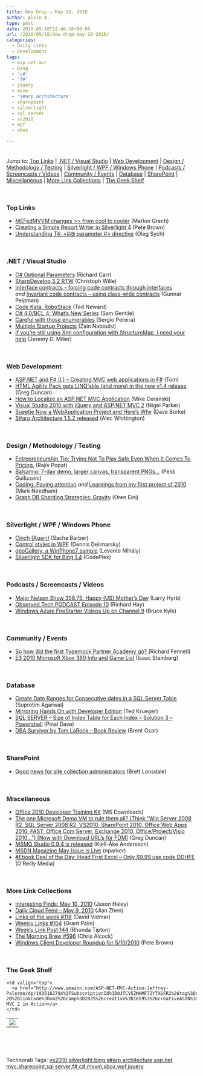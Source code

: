 ```yaml
---
title: Dew Drop – May 10, 2010
author: Alvin A.
type: post
date: 2010-05-10T12:46:18+00:00
url: /2010/05/10/dew-drop-may-10-2010/
categories:
  - Daily Links
  - Development
tags:
  - asp.net mvc
  - bing
  - 'c#'
  - 'f#'
  - jquery
  - mvvm
  - 's#arp architecture'
  - sharepoint
  - silverlight
  - sql server
  - vs2010
  - wpf
  - xbox

---
```

<div class="wlWriterHeaderFooter" style="float:none; margin:0px; padding:4px 0px 4px 0px;">
</div>

Jump to: [Top Links][1] | [.NET / Visual Studio][2] | [Web Development][3] | [Design / Methodology / Testing][4] | [Silverlight / WPF / Windows Phone][5] | [Podcasts / Screencasts / Videos][6] | [Community / Events][7] | [Database][8] | [SharePoint][9] | [Miscellaneous][10] | [More Link Collections][11] | [The Geek Shelf][12] 

&#160;

### <a name="top"></a>Top Links

  * [MEFedMVVM changes >> from cool to cooler][13] (Marlon Grech)
  * [Creating a Simple Report Writer in Silverlight 4][14] (Pete Brown)
  * [Understanding T4: <#@ parameter #> directive][15] (Oleg Sych)

&#160;

### <a name="dotnet"></a>.NET / Visual Studio

  * [C# Optional Parameters][16] (Richard Carr)
  * [SharpDevelop 3.2 RTW][17] (Christoph Wille)
  * [Interface contracts – forcing code contracts through interfaces][18] _and_&#160;[Invariant code contracts – using class-wide contracts][19] (Gunnar Peipman)
  * [Code Kata: RoboStack][20] (Ted Neward)
  * [C# 4.0/BCL 4: What&#8217;s New Series][21] (Sam Gentile)
  * [Careful with those enumerables][22] (Sergio Pereira)
  * [Multiple Startup Projects][23] (Zain Naboulsi)
  * [If you&#8217;re still using Xml configuration with StructureMap, I need your help][24] (Jeremy D. Miller)

&#160;

### <a name="web"></a>Web Development

  * [ASP.NET and F# (I.) &#8211; Creating MVC web applications in F#][25] (Tom)
  * [HTML Agility Pack gets LINQ’able (and more) in the new v1.4 release][26] (Greg Duncan)
  * [How to Localize an ASP.NET MVC Application][27] (Mike Ceranski)
  * [Visual Studio 2010 with jQuery and ASP.NET MVC 2][28] (Nigel Parker)
  * [Sueetie Now a WebApplication Project and Here’s Why][29] (Dave Burke)
  * [S#arp Architecture 1.5.2 released][30] (Alec Whittington)

&#160;

### <a name="design"></a>Design / Methodology / Testing

  * [Entrepreneurship Tip: Trying Not To Play Safe Even When It Comes To Pricing.][31] (Rajiv Popat)
  * [Balsamiq: 7-day demo, larger canvas, transparent PNGs…][32] (Peldi Guilizzoni)
  * [Coding: Paying attention][33] _and_&#160;[Learnings from my first project of 2010][34] (Mark Needham)
  * [Graph DB Sharding Strategies: Gravity][35] (Oren Eini)

&#160;

### <a name="silverlight"></a>Silverlight / WPF / Windows Phone

  * [Cinch (Again)][36] (Sacha Barber)
  * [Control styles in WPF][37] (Dennis Delimarsky)
  * [geoGallery, a WinPhone7 sample][38] (Levente Mihály)
  * [Silverlight SDK for Bing 1.4][39] (CodePlex)

&#160;

### <a name="podcasts"></a>Podcasts / Screencasts / Videos

  * [Major Nelson Show 358.75: Happy (US) Mother&#8217;s Day][40] (Larry Hyrb)
  * [Observed Tech PODCAST Episode 10][41] (Richard Hay)
  * [Windows Azure FireStarter Videos Up on Channel 9][42] (Bruce Kyle)

&#160;

### <a name="events"></a>Community / Events

  * [So how did the first Typemock Partner Academy go?][43] (Richard Fennell)
  * [E3 2010 Microsoft Xbox 360 Info and Game List][44] (Isaac Steinberg)

&#160;

### <a name="db"></a>Database

  * [Create Date Ranges for Consecutive dates in a SQL Server Table][45] (Suprotim Agarwal)
  * [Mirroring Hands On with Developer Edition][46] (Ted Krueger)
  * [SQL SERVER – Size of Index Table for Each Index – Solution 3 – Powershell][47] (Pinal Dave)
  * [DBA Survivor by Tom LaRock – Book Review][48] (Brent Ozar)

&#160;

### <a name="sp"></a>SharePoint

  * [Good news for site collection administrators][49] (Brett Lonsdale)

&#160;

### <a name="misc"></a>Miscellaneous

  * [Office 2010 Developer Training Kit][50] (MS Downloads)
  * [The one Microsoft Demo VM to rule them all? (Think “Win Server 2008 R2, SQL Server 2008 R2, VS2010, SharePoint 2010, Office Web Apps 2010, FAST, Office Com Server, Exchange 2010, Office/Project/Visio 2010…”) [Now with Download URL’s for FDM]][51] (Greg Duncan)
  * [MSMQ Studio 0.9.4 is released][52] (Kjell-Åke Andersson)
  * [MSDN Magazine May Issue is Live][53] (nparker)
  * [#Ebook Deal of the Day: Head First Excel &#8211; Only $9.99 use code DDHFE][54] (O&#8217;Reilly Media)

&#160;

### <a name="links"></a>More Link Collections

  * [Interesting Finds: May 10, 2010][55] (Jason Haley)
  * [Daily Cloud Feed &#8211; May 9, 2010][56] (Jian Zhen)
  * [Links of the week #118][57] (David Vidmar)
  * [Weekly Links #104][58] (Grant Palin)
  * [Weekly Link Post 144][59] (Rhonda Tipton)
  * [The Morning Brew #596][60] (Chris Alcock)
  * [Windows Client Developer Roundup for 5/10/2010][61] (Pete Brown)

&#160;

### <a name="shelf"></a>The Geek Shelf

<table border="0" cellspacing="0" cellpadding="0">
  <tr>
    <td>
      <img data-recalc-dims="1" decoding="async" src="https://i0.wp.com/ecx.images-amazon.com/images/I/51jHATXGopL._SL160_.jpg?w=660" />
    </td>
    
    <td valign="top">
      <a href="http://www.amazon.com/ASP-NET-MVC-Action-Jeffrey-Palermo/dp/193518279X%3FSubscriptionId%3D0JTCV5ZMHMF7ZYTXGFR2%26tag%3Dalvinashcraft-20%26linkCode%3Dxm2%26camp%3D2025%26creative%3D165953%26creativeASIN%3D193518279X">ASP.NET MVC 2 in Action</a>
    </td>
  </tr>
</table>

&#160;

<div style="padding-bottom: 0px; margin: 0px; padding-left: 0px; padding-right: 0px; display: inline; float: none; padding-top: 0px" id="scid:C16BAC14-9A3D-4c50-9394-FBFEF7A93539:6a1de596-ef53-469d-a7d1-df78d5c2e5a4" class="wlWriterSmartContent">
  <!--dotnetkickit-->
</div>

&#160;

<div style="padding-bottom: 0px; margin: 0px; padding-left: 0px; padding-right: 0px; display: inline; float: none; padding-top: 0px" id="scid:0767317B-992E-4b12-91E0-4F059A8CECA8:6a8f5c98-b46e-4a12-9f24-265670d33d6c" class="wlWriterSmartContent">
  Technorati Tags: <a href="http://technorati.com/tags/vs2010" rel="tag">vs2010</a>,<a href="http://technorati.com/tags/silverlight" rel="tag">silverlight</a>,<a href="http://technorati.com/tags/bing" rel="tag">bing</a>,<a href="http://technorati.com/tags/s%23arp+architecture" rel="tag">s#arp architecture</a>,<a href="http://technorati.com/tags/asp.net+mvc" rel="tag">asp.net mvc</a>,<a href="http://technorati.com/tags/sharepoint" rel="tag">sharepoint</a>,<a href="http://technorati.com/tags/sql+server" rel="tag">sql server</a>,<a href="http://technorati.com/tags/f%23" rel="tag">f#</a>,<a href="http://technorati.com/tags/c%23" rel="tag">c#</a>,<a href="http://technorati.com/tags/mvvm" rel="tag">mvvm</a>,<a href="http://technorati.com/tags/xbox" rel="tag">xbox</a>,<a href="http://technorati.com/tags/wpf" rel="tag">wpf</a>,<a href="http://technorati.com/tags/jquery" rel="tag">jquery</a>
</div>

 [1]: https://morningdew-bpc6g3a0fgaxdxcu.eastus2-01.azurewebsites.net/#top
 [2]: https://morningdew-bpc6g3a0fgaxdxcu.eastus2-01.azurewebsites.net/#dotnet
 [3]: https://morningdew-bpc6g3a0fgaxdxcu.eastus2-01.azurewebsites.net/#web
 [4]: https://morningdew-bpc6g3a0fgaxdxcu.eastus2-01.azurewebsites.net/#design
 [5]: https://morningdew-bpc6g3a0fgaxdxcu.eastus2-01.azurewebsites.net/#silverlight
 [6]: https://morningdew-bpc6g3a0fgaxdxcu.eastus2-01.azurewebsites.net/#podcasts
 [7]: https://morningdew-bpc6g3a0fgaxdxcu.eastus2-01.azurewebsites.net/#events
 [8]: https://morningdew-bpc6g3a0fgaxdxcu.eastus2-01.azurewebsites.net/#db
 [9]: https://morningdew-bpc6g3a0fgaxdxcu.eastus2-01.azurewebsites.net/#sp
 [10]: https://morningdew-bpc6g3a0fgaxdxcu.eastus2-01.azurewebsites.net/#misc
 [11]: https://morningdew-bpc6g3a0fgaxdxcu.eastus2-01.azurewebsites.net/#links
 [12]: https://morningdew-bpc6g3a0fgaxdxcu.eastus2-01.azurewebsites.net/#shelf
 [13]: http://marlongrech.wordpress.com/2010/05/09/mefedmvvm-changes-from-cool-to-cooler/
 [14]: http://feedproxy.google.com/~r/PeteBrown/~3/Cj3RgfMijOA/creating-a-simple-report-writer-in-silverlight-4
 [15]: http://www.olegsych.com/2010/05/t4-parameter-directive/
 [16]: http://feedproxy.google.com/~r/BlackwaspLatestAdditions/~3/6IpoSSC64Is/CSharpOptionalParameters.aspx
 [17]: http://community.sharpdevelop.net/forums/t/11165.aspx
 [18]: http://feedproxy.google.com/~r/gunnarpeipman/~3/0CMV4fxq-94/interface-contracts-forcing-code-contracts-through-interfaces.aspx
 [19]: http://feedproxy.google.com/~r/gunnarpeipman/~3/FnK7qyyzFdg/invariant-code-contracts-using-class-wide-contracts.aspx
 [20]: http://blogs.tedneward.com/2010/05/10/Code+Kata+RoboStack.aspx
 [21]: http://feedproxy.google.com/~r/SamGentile/~3/vLtzQ_CBL_A/
 [22]: http://feedproxy.google.com/~r/Devlicious/~3/slBU2FYUOgg/careful-with-those-enumerables.aspx
 [23]: http://feedproxy.google.com/~r/zainnab/~3/1MzFwG-X9rc/multiple-startup-projects-vstipenv0015.aspx
 [24]: http://codebetter.com/blogs/jeremy.miller/archive/2010/05/09/if-you-re-still-using-xml-configuration-with-structuremap-i-need-your-help.aspx
 [25]: http://tomasp.net/blog/fsharp-mvc-web.aspx
 [26]: http://coolthingoftheday.blogspot.com/2010/05/html-agility-pack-gets-linqable-and.html
 [27]: http://feedproxy.google.com/~r/codecapers/~3/NakKt6D9LAo/post.aspx
 [28]: http://blogs.msdn.com/nigel/archive/2010/05/10/visual-studio-2010-with-jquery-and-asp-net-mvc-2.aspx
 [29]: http://feedproxy.google.com/~r/DaveBurke/~3/PlhYtG8bzjA/post.aspx
 [30]: http://feedproxy.google.com/~r/AlecWhittington/~3/ux8Nfqtn08Y/S_2300_arp-Architecture-1.5.2-released.aspx
 [31]: http://www.thousandtyone.com/blog/EntrepreneurshipTipTryingNotToPlaySafeEvenWhenItComesToPricing.aspx
 [32]: http://feedproxy.google.com/~r/balsamiq/~3/heuexVdSfeY/
 [33]: http://feedproxy.google.com/~r/MarkNeedham/~3/sExjyEy8kdQ/
 [34]: http://feedproxy.google.com/~r/MarkNeedham/~3/jdVWrIU4YAc/
 [35]: http://feedproxy.google.com/~r/AyendeRahien/~3/fQLgc6eCqn8/graph-db-sharding-strategies-gravity.aspx
 [36]: http://sachabarber.net/?p=739
 [37]: http://feeds.dzone.com/~r/zones/dotnet/~3/yap6CXdzbpg/control-styles-wpf
 [38]: http://feedproxy.google.com/~r/silverlightshow/~3/6ntAKdlL7Ds/geoGallery-a-WinPhone7-sample.aspx
 [39]: http://silverbing.codeplex.com/releases/view/44998
 [40]: http://feedproxy.google.com/~r/MajorNelsonblogcast/~3/n3UfnwhgbLI/show-358-75-happy-mother-s-day.aspx
 [41]: http://www.windowsobserver.com/2010/05/09/observed-tech-podcast-episode-10/
 [42]: http://blogs.msdn.com/usisvde/archive/2010/05/09/windows-azure-firestarter-videos-up-on-channel-9.aspx
 [43]: http://feedproxy.google.com/~r/Typemock/~3/vokuxXdiFmI/so-how-did-first-typemock-partner.html
 [44]: http://www.windowsobserver.com/2010/05/09/e3-2010-microsoft-xbox-360-info-and-game-list/
 [45]: http://feedproxy.google.com/~r/sqlservercurry/blog/~3/2mxkr-Rwhl4/create-date-ranges-for-consecutive.html
 [46]: http://blogs.lessthandot.com/index.php/DataMgmt/DBAdmin/sql-server-2008-mirroring-setup
 [47]: http://blog.sqlauthority.com/2010/05/10/sql-server-size-of-index-table-for-each-index-%e2%80%93-solution-3-powershell/
 [48]: http://www.brentozar.com/archive/2010/05/dba-survivor-by-tom-larock-book-review/
 [49]: http://lightningtools.com/blog/archive/2010/05/09/good-news-for-site-collection-administrators.aspx
 [50]: http://feedproxy.google.com/~r/MicrosoftDownloadCenter/~3/Mt6poMW_x18/details.aspx
 [51]: http://coolthingoftheday.blogspot.com/2010/05/one-microsoft-demo-vm-to-rule-them-all.html
 [52]: http://www.geekproject.com/showTopic.aspx?id=127
 [53]: http://blogs.msdn.com/nigel/archive/2010/05/10/msdn-magazine-may-issue-is-live.aspx
 [54]: http://feeds.oreilly.com/~r/oreilly/news/~3/JlKaN_z_uKQ/
 [55]: http://jasonhaley.com/blog/post.aspx?id=728b6379-1674-491c-a88c-aefb14c9eb87
 [56]: http://feedproxy.google.com/~r/onsaas/~3/_J83xXk3oF0/
 [57]: http://feeds.vidmar.net/~r/BiteMyBytes/~3/ItpA7MciCuc/links-of-the-week-118.aspx
 [58]: http://grantpalin.com/2010/05/09/weekly-links-104/
 [59]: http://rhondatipton.net/2010/05/09/weekly-link-post-144/
 [60]: http://feedproxy.google.com/~r/ReflectivePerspective/~3/kNqt9rvlLE0/
 [61]: http://feedproxy.google.com/~r/PeteBrown/~3/ZRgErDKrjoU/windows-client-developer-roundup-for-5-10-2010